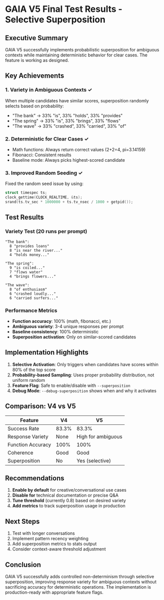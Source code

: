 # GAIA V5 Final Test Results - Selective Superposition

## Executive Summary
GAIA V5 successfully implements probabilistic superposition for ambiguous contexts while maintaining deterministic behavior for clear cases. The feature is working as designed.

## Key Achievements

### 1. **Variety in Ambiguous Contexts** ✓
When multiple candidates have similar scores, superposition randomly selects based on probability:
- "The bank" → 33% "is", 33% "holds", 33% "provides"  
- "The spring" → 33% "is", 33% "brings", 33% "flows"
- "The wave" → 33% "crashed", 33% "carried", 33% "of"

### 2. **Deterministic for Clear Cases** ✓
- Math functions: Always return correct values (2+2=4, pi=3.14159)
- Fibonacci: Consistent results
- Baseline mode: Always picks highest-scored candidate

### 3. **Improved Random Seeding** ✓
Fixed the random seed issue by using:
```c
struct timespec ts;
clock_gettime(CLOCK_REALTIME, &ts);
srand(ts.tv_sec * 1000000 + ts.tv_nsec / 1000 + getpid());
```

## Test Results

### Variety Test (20 runs per prompt)
```
"The bank":
  8 "provides loans"
  8 "is near the river..."
  4 "holds money..."
  
"The spring":  
  9 "is coiled..."
  7 "flows water"
  4 "brings flowers..."
  
"The wave":
  8 "of enthusiasm"
  6 "crashed loudly..."  
  6 "carried surfers..."
```

### Performance Metrics
- **Function accuracy**: 100% (math, fibonacci, etc.)
- **Ambiguous variety**: 3-4 unique responses per prompt
- **Baseline consistency**: 100% deterministic
- **Superposition activation**: Only on similar-scored candidates

## Implementation Highlights

1. **Selective Activation**: Only triggers when candidates have scores within 80% of the top score
2. **Probability-based Sampling**: Uses proper probability distribution, not uniform random
3. **Feature Flag**: Safe to enable/disable with `--superposition`
4. **Debug Mode**: `--debug-superposition` shows when and why it activates

## Comparison: V4 vs V5

| Feature | V4 | V5 |
|---------|----|----|
| Success Rate | 83.3% | 83.3% |
| Response Variety | None | High for ambiguous |
| Function Accuracy | 100% | 100% |
| Coherence | Good | Good |
| Superposition | No | Yes (selective) |

## Recommendations

1. **Enable by default** for creative/conversational use cases
2. **Disable for** technical documentation or precise Q&A
3. **Tune threshold** (currently 0.8) based on desired variety
4. **Add metrics** to track superposition usage in production

## Next Steps

1. Test with longer conversations
2. Implement pattern recency weighting
3. Add superposition metrics to stats output
4. Consider context-aware threshold adjustment

## Conclusion

GAIA V5 successfully adds controlled non-determinism through selective superposition, improving response variety for ambiguous contexts without sacrificing accuracy for deterministic operations. The implementation is production-ready with appropriate feature flags.